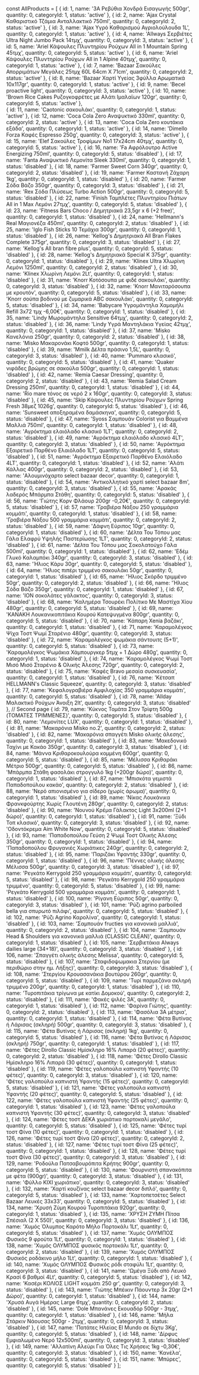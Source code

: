 const AllProducts = [
    { id: 1, name: '3Α Ρεβύθια Χονδρά Εισαγωγής 500gr', quantity: 0, categoryId: 1, status: 'active' },
    { id: 2, name: 'Ajax Crystal Καθαριστικό Τζάμια Ανταλλακτικό 750ml', quantity: 0, categoryId: 2, status: 'active' },
    { id: 3, name: 'Ajax Υγρό Καθαρισμού Αγριολούλουδα 1L', quantity: 0, categoryId: 1, status: 'active' },
    { id: 4, name: 'Allways Σερβιέτες Ultra Night Jumbo Pack 14τμχ', quantity: 0, categoryId: 3, status: 'active' },
    { id: 5, name: 'Ariel Κάψουλες Πλυντηρίου Ρούχων All in 1 Mountain Spring 45τμχ', quantity: 0, categoryId: 5, status: 'active' },
    { id: 6, name: 'Ariel Κάψουλες Πλυντηρίου Ρούχων All in 1 Alpine 40τμχ', quantity: 0, categoryId: 1, status: 'active' },
    { id: 7, name: 'Bazaar Σακούλες Απορριμάτων Μεγάλες 25τμχ 60L 64cm X 71cm', quantity: 0, categoryId: 2, status: 'active' },
    { id: 8, name: 'Bazaar Χαρτί Υγείας 3φύλλα Αρωματικά 10x117gr', quantity: 0, categoryId: 1, status: 'active' },
    { id: 9, name: 'Becel proactive light', quantity: 0, categoryId: 3, status: 'active' },
    { id: 10, name: 'Brown Rice Cakes Ρυζογκοφρέτες με Αλάτι Ιμαλαϊων 120gr', quantity: 0, categoryId: 5, status: 'active' },   
    { id: 11, name: 'Caotonic σακουλάκι', quantity: 0, categoryId: 1, status: 'active' },
    { id: 12, name: 'Coca Cola Zero Αναψυκτικό 330ml', quantity: 0, categoryId: 2, status: 'active' },
    { id: 13, name: 'Coca Cola Zero κουτάκια εξάδα', quantity: 0, categoryId: 1, status: 'active' },
    { id: 14, name: 'Dimello Forza Καφές Espresso 250g', quantity: 0, categoryId: 3, status: 'active' },
    { id: 15, name: 'Elef Σακούλες Τροφίμων No1 17x24cm 40τμχ', quantity: 0, categoryId: 5, status: 'active' },
    { id: 16, name: 'Fa Αφρόλουτρο Active Energizing 750ml', quantity: 0, categoryId: 5, status: 'disabled' },
    { id: 17, name: 'Fanta Αναψυκτικό Λεμονίτα Sleek 330ml', quantity: 0, categoryId: 1, status: 'disabled' },
    { id: 18, name: 'Farmer Sweet Corn 340gr', quantity: 0, categoryId: 2, status: 'disabled' },
    { id: 19, name: 'Farmer Καστανή Ζάχαρη 1kg', quantity: 0, categoryId: 1, status: 'disabled' },
    { id: 20, name: 'Farmer Σόδα Βάζο 350gr', quantity: 0, categoryId: 3, status: 'disabled' },
    { id: 21, name: 'Rex Σόδα Πλύσεως Turbo Action 500gr', quantity: 0, categoryId: 5, status: 'disabled' },
    { id: 22, name: 'Finish Ταμπλέτες Πλυντηρίου Πιάτων All in 1 Max Λεμόνι 27τμχ', quantity: 0, categoryId: 5, status: 'disabled' },
    { id: 23, name: 'Fitness Bars Choco / Δημητριακά 23,5gr x 6 (+2 free)', quantity: 0, categoryId: 1, status: 'disabled' },
    { id: 24, name: 'Hellmann\'s Real Μαγιονέζα 450ml', quantity: 0, categoryId: 2, status: 'disabled' },
    { id: 25, name: 'Iglo Fish Sticks 10 Τεμάχια 300gr', quantity: 0, categoryId: 1, status: 'disabled' },
    { id: 26, name: 'Kellog\'s Δημητριακά All Bran Flakes Complete 375gr', quantity: 0, categoryId: 3, status: 'disabled' },
    { id: 27, name: 'Kellog\'s All bran fibre plus', quantity: 0, categoryId: 5, status: 'disabled' },
    { id: 28, name: 'Kellog\'s Δημητριακά Special K 375gr', quantity: 0, categoryId: 1, status: 'disabled' },
    { id: 29, name: 'Klinex Ultra Χλωρίνη Λεμόνι 1250ml', quantity: 0, categoryId: 2, status: 'disabled' },
    { id: 30, name: 'Klinex Χλωρίνη Λεμόνι 2Lt', quantity: 0, categoryId: 1, status: 'disabled' },
    { id: 31, name: 'Knorr Κοτόσουπα με φιδέ σακουλάκι', quantity: 0, categoryId: 3, status: 'disabled' },
    { id: 32, name: 'Knorr Μανιταρόσουπα με κρουτόν', quantity: 0, categoryId: 5, status: 'disabled' },
    { id: 33, name: 'Knorr σούπα βοδινού με ζυμαρικά ABC σακουλάκι', quantity: 0, categoryId: 5, status: 'disabled' },
    { id: 34, name: 'Babycare Υγρομάντηλα Χαμομήλι Refill 3x72 τμχ -6,00€', quantity: 0, categoryId: 1, status: 'disabled' },
    { id: 35, name: 'Lindy Μωρομάντηλα Sensitive 64τμχ', quantity: 0, categoryId: 2, status: 'disabled' },
    { id: 36, name: 'Lindy Υγρά Μαντηλάκια Υγείας 42τμχ', quantity: 0, categoryId: 1, status: 'disabled' },
    { id: 37, name: 'Misko Κανελόνια 250gr', quantity: 0, categoryId: 2, status: 'disabled' },
    { id: 38, name: 'Misko Μακαρονάκι Κοφτό 500gr', quantity: 0, categoryId: 1, status: 'disabled' },
    { id: 39, name: 'Mmilk Δέλτα πράσινο 1,5L', quantity: 0, categoryId: 3, status: 'disabled' },
    { id: 40, name: 'Pummaro κλασικό', quantity: 0, categoryId: 5, status: 'disabled' },
    { id: 41, name: 'Quaker νιφάδες βρώμης σε σακούλα 500gr', quantity: 0, categoryId: 1, status: 'disabled' },
    { id: 42, name: 'Remia Caesar Dressing', quantity: 0, categoryId: 2, status: 'disabled' },
    { id: 43, name: 'Remia Salad Cream Dressing 250ml', quantity: 0, categoryId: 1, status: 'disabled' },
    { id: 44, name: 'Rio mare τόνος σε νερό 2 x 160gr', quantity: 0, categoryId: 3, status: 'disabled' },
    { id: 45, name: 'Skip Κάψουλες Πλυντηρίου Ρούχων Spring Fresh 38μεζ 1026g', quantity: 0, categoryId: 5, status: 'disabled' },
    { id: 46, name: 'Sunsweet αποξηραμένα δαμάσκηνα', quantity: 0, categoryId: 5, status: 'disabled' },
    { id: 47, name: 'Syoss Σαμπουάν Colorist για Βαμμένα Μαλλιά 750ml', quantity: 0, categoryId: 1, status: 'disabled' },
    { id: 48, name: 'Αγρόκτημα ελαιόλαδο κλασικό 1LT', quantity: 0, categoryId: 2, status: 'disabled' },
    { id: 49, name: 'Αγρόκτημα ελαιόλαδο κλασικό 4LT', quantity: 0, categoryId: 3, status: 'disabled' },
    { id: 50, name: 'Αγρόκτημα Εξαιρετικό Παρθένο Ελαιόλαδο 1LT', quantity: 0, categoryId: 5, status: 'disabled' },
    { id: 51, name: 'Αγρόκτημα Εξαιρετικό Παρθένο Ελαιόλαδο 4LT', quantity: 0, categoryId: 1, status: 'disabled' },
    { id: 52, name: 'Αλάτι Κάλλας 400gr', quantity: 0, categoryId: 2, status: 'disabled' },
    { id: 53, name: 'Αλουμινόχαρτο select bazaar decor', quantity: 0, categoryId: 1, status: 'disabled' },
    { id: 54, name: 'Αντικολλητικό χαρτί select bazaar 8m', quantity: 0, categoryId: 3, status: 'disabled' },
    { id: 55, name: 'Αρακάς λαδερός Μπάρμπα Στάθη', quantity: 0, categoryId: 5, status: 'disabled' },
    { id: 56, name: 'Γιώτης Κορν Φλάουρ 200gr -0,20€', quantity: 0, categoryId: 5, status: 'disabled' },
    { id: 57, name: 'Γραβιέρα Νάξου 250 γραμμάρια κομμάτι', quantity: 0, categoryId: 1, status: 'disabled' },
    { id: 58, name: 'Γραβιέρα Νάξου 500 γραμμάρια κομμάτι', quantity: 0, categoryId: 2, status: 'disabled' },
    { id: 59, name: 'Δάφνη Εύριπος 10gr', quantity: 0, categoryId: 1, status: 'disabled' },
    { id: 60, name: 'Δέλτα Του Τόπου μας Γάλα Ελαφρύ Υψηλής Παστερίωσης 1LT', quantity: 0, categoryId: 2, status: 'disabled' },
    { id: 61, name: 'Δέλτα Του Τόπου μας Σοκολατούχο Γάλα 500ml', quantity: 0, categoryId: 1, status: 'disabled' },
    { id: 62, name: 'Εδέμ Γλυκό Καλαμπόκι 340gr', quantity: 0, categoryId: 3, status: 'disabled' },
    { id: 63, name: 'Ήλιος Κάρυ 30gr', quantity: 0, categoryId: 5, status: 'disabled' },
    { id: 64, name: 'Ήλιος πιπέρι τριμμένο σακουλάκι 50gr', quantity: 0, categoryId: 1, status: 'disabled' },
    { id: 65, name: 'Ήλιος Σκόρδο τριμμένο 50gr', quantity: 0, categoryId: 2, status: 'disabled' },
    { id: 66, name: 'Ήλιος Σόδα Βάζο 350gr', quantity: 0, categoryId: 1, status: 'disabled' },
    { id: 67, name: 'ION σοκολάτες γάλακτος', quantity: 0, categoryId: 3, status: 'disabled' },
    { id: 68, name: 'Καλημέρα Τσουρέκι Πολίτικο Με Μαστίχα Χίου 480gr', quantity: 0, categoryId: 5, status: 'disabled' },
    { id: 69, name: 'ΚΑΝΑΚΗ Λουκανικοπιτάκια Κουρού Κατεψυγμένα 800gr', quantity: 0, categoryId: 5, status: 'disabled' },
    { id: 70, name: 'Κάπαρη Xenia βαζάκι', quantity: 0, categoryId: 1, status: 'disabled' },
    { id: 71, name: 'Καραμολέγκος Ψίχα Τοστ Ψωμί Σταρένιο 480gr', quantity: 0, categoryId: 3, status: 'disabled' },
    { id: 72, name: 'Καραμολέγκος ψωμάκια σάντουιτς (5+1)', quantity: 0, categoryId: 5, status: 'disabled' },
    { id: 73, name: 'Καραμολέγκος Ψωμάκια Χάμπουργκερ 5τμχ + 1 Δώρο 480g', quantity: 0, categoryId: 1, status: 'disabled' },
    { id: 74, name: 'Καραμολέγκος Ψωμί Τοστ Μισό Μισό Σταρένιο & Ολικής Άλεσης 720gr', quantity: 0, categoryId: 2, status: 'disabled' },
    { id: 75, name: 'Καφές Bravo μεσαία συσκευασία', quantity: 0, categoryId: 1, status: 'disabled' },
    { id: 76, name: 'Κέτσαπ HELLMANN\'s Classic Squeeze', quantity: 0, categoryId: 3, status: 'disabled' },
    { id: 77, name: 'Κεφαλογραβιέρα Αμφιλοχίας 350 γραμμάρια κομμάτι', quantity: 0, categoryId: 5, status: 'disabled' },
    { id: 78, name: 'Allday Μαλακτικό Ρούχων Άνοιξη 2lt', quantity: 0, categoryId: 3, status: 'disabled' },
    // Second page
    { id: 79, name: 'Κύκνος Τομάτα Στον Τρίφτη 500g (ΤΟΜΑΤΕΣ ΤΡΙΜΜΕΝΕΣ)', quantity: 0, categoryId: 5, status: 'disabled' },
    { id: 80, name: 'Λεμονίτες LUX', quantity: 0, categoryId: 1, status: 'disabled' },
    { id: 81, name: 'Μακαρόνια Misko no.2', quantity: 0, categoryId: 2, status: 'disabled' },
    { id: 82, name: 'Μακαρόνια σπαγγέτι Misko ολικής άλεσης', quantity: 0, categoryId: 1, status: 'disabled' },
    { id: 83, name: 'Μακεδονικό Ταχίνι με Κακάο 350gr', quantity: 0, categoryId: 3, status: 'disabled' },
    { id: 84, name: 'Μάννα Κριθαροκουλούρα κομμένη 600gr', quantity: 0, categoryId: 5, status: 'disabled' },
    { id: 85, name: 'Μέλισσα Κριθαράκι Μέτριο 500gr', quantity: 0, categoryId: 5, status: 'disabled' },
    { id: 86, name: 'Μπάρμπα Στάθη φασολάκι στρογγυλό 1kg (+200gr δώρο)', quantity: 0, categoryId: 1, status: 'disabled' },
    { id: 87, name: 'Μπισκότα γεμιστά Παπαδοπούλου κακάο', quantity: 0, categoryId: 2, status: 'disabled' },
    { id: 88, name: 'Νερό απιονισμένο για σίδερο (χωρίς άρωμα)', quantity: 0, categoryId: 1, status: 'disabled' },
    { id: 89, name: 'Νίκας Λουκάνικα Φρανκφούρτης Χωρίς Γλουτένη 280gr', quantity: 0, categoryId: 2, status: 'disabled' },
    { id: 90, name: 'Νουνού Κρέμα Γάλακτος Light 3x200ml (2+1 δώρο)', quantity: 0, categoryId: 1, status: 'disabled' },
    { id: 91, name: 'Ξύδι Τοπ κλασικό', quantity: 0, categoryId: 3, status: 'disabled' },
    { id: 92, name: 'Οδοντόκρεμα Aim White Now', quantity: 0, categoryId: 5, status: 'disabled' },
    { id: 93, name: 'Παπαδοπούλου Γεύση 2 Ψωμί Τοστ Ολικής Άλεσης 350gr', quantity: 0, categoryId: 1, status: 'disabled' },
    { id: 94, name: 'Παπαδοπούλου Φρυγανιές Χωριάτικες 240gr', quantity: 0, categoryId: 2, status: 'disabled' },
    { id: 95, name: 'Παριζάκι Υφαντής 330gr', quantity: 0, categoryId: 1, status: 'disabled' },
    { id: 96, name: 'Πέννες ολικής άλεσης Μέλισσα 500gr', quantity: 0, categoryId: 3, status: 'disabled' },
    { id: 97, name: 'Ρεγκάτο Kerrygold 250 γραμμάρια κομμάτι', quantity: 0, categoryId: 5, status: 'disabled' },
    { id: 98, name: 'Ρεγκάτο Kerrygold 250 γραμμάρια τριμμένο', quantity: 0, categoryId: 5, status: 'disabled' },
    { id: 99, name: 'Ρεγκάτο Kerrygold 500 γραμμάρια κομμάτι', quantity: 0, categoryId: 1, status: 'disabled' },
    { id: 100, name: 'Ρίγανη Εύριπος 50gr', quantity: 0, categoryId: 3, status: 'disabled' },
    { id: 101, name: 'Ρύζι agrino parboiled bella για σπυρωτό πιλάφι', quantity: 0, categoryId: 5, status: 'disabled' },
    { id: 102, name: 'Ρύζι Agrino Καρολίνα', quantity: 0, categoryId: 1, status: 'disabled' },
    { id: 103, name: 'Σαμπουάν fructies για κανονικά μαλλιά', quantity: 0, categoryId: 2, status: 'disabled' },
    { id: 104, name: 'Σαμπουάν Head & Shoulders για κανονικά μαλλιά (CLASSIC CLEAN)', quantity: 0, categoryId: 1, status: 'disabled' },
    { id: 105, name: 'Σερβιετάκια Always dailies large (34+18)', quantity: 0, categoryId: 3, status: 'disabled' },
    { id: 106, name: 'Σπαγγέτι ολικής άλεσης Melissa', quantity: 0, categoryId: 5, status: 'disabled' },
    { id: 107, name: 'Σταφιδοψωμακια Στεργίου (με περιθώριο στην ημ. Λήξης)', quantity: 0, categoryId: 3, status: 'disabled' },
    { id: 108, name: 'Στεργίου Κρουασανάκια βουτύρου 260gr', quantity: 0, categoryId: 5, status: 'disabled' },
    { id: 109, name: 'Τυρί παρμεζάνα σκληρή τριμμένο 200gr', quantity: 0, categoryId: 1, status: 'disabled' },
    { id: 110, name: 'Τυροπιτάκια τρίγωνα με κατίκι Δομοκού', quantity: 0, categoryId: 2, status: 'disabled' },
    { id: 111, name: 'Φακές ψιλές 3Α', quantity: 0, categoryId: 1, status: 'disabled' },
    { id: 112, name: 'Φαρίνα Γιώτης', quantity: 0, categoryId: 2, status: 'disabled' },
    { id: 113, name: 'Φασόλια 3Α μέτρια', quantity: 0, categoryId: 1, status: 'disabled' },
    { id: 114, name: 'Φέτα Βυτίνας ή Λάρισας (σκληρή) 500gr', quantity: 0, categoryId: 3, status: 'disabled' },
    { id: 115, name: 'Φέτα Βυτίνας ή Λάρισας (σκληρή) 1kg', quantity: 0, categoryId: 5, status: 'disabled' },
    { id: 116, name: 'Φέτα Βυτίνας ή Λάρισας (σκληρή) 750gr', quantity: 0, categoryId: 1, status: 'disabled' },
    { id: 117, name: 'Φέτες Dirollo Classic Ημίσκληρο 16% Λιπαρά (20 φέτες)', quantity: 0, categoryId: 2, status: 'disabled' },
    { id: 118, name: 'Φέτες Dirollo Classic Ημίσκληρο 16% Λιπαρά (30 φέτες)', quantity: 0, categoryId: 1, status: 'disabled' },
    { id: 119, name: 'Φέτες γαλοπούλα καπνιστή Υφαντής (10 φέτες)', quantity: 0, categoryId: 3, status: 'disabled' },
    { id: 120, name: 'Φέτες γαλοπούλα καπνιστή Υφαντής (15 φέτες)', quantity: 0, categoryId: 5, status: 'disabled' },
    { id: 121, name: 'Φέτες γαλοπούλα καπνιστή Υφαντής (20 φέτες)', quantity: 0, categoryId: 5, status: 'disabled' },
    { id: 122, name: 'Φέτες γαλοπούλα καπνιστή Υφαντής (25 φέτες)', quantity: 0, categoryId: 1, status: 'disabled' },
    { id: 123, name: 'Φέτες γαλοπούλα καπνιστή Υφαντής (30 φέτες)', quantity: 0, categoryId: 3, status: 'disabled' },
    { id: 124, name: 'Φέτες τοστ ΔΕΚΑ χωριάτικο πορτοκαλί μεγάλο', quantity: 0, categoryId: 5, status: 'disabled' },
    { id: 125, name: 'Φέτες τυρί τοστ Φίνα (10 φέτες)', quantity: 0, categoryId: 1, status: 'disabled' },
    { id: 126, name: 'Φέτες τυρί τοστ Φίνα (20 φέτες)', quantity: 0, categoryId: 2, status: 'disabled' },
    { id: 127, name: 'Φέτες τυρί τοστ Φίνα (25 φέτες)', quantity: 0, categoryId: 1, status: 'disabled' },
    { id: 128, name: 'Φέτες τυρί τοστ Φίνα (30 φέτες)', quantity: 0, categoryId: 3, status: 'disabled' },
    { id: 129, name: 'Ροδούλα Πατσαβουρόπιτα Κρήτης 900gr', quantity: 0, categoryId: 5, status: 'disabled' },
    { id: 130, name: 'Φουρνιστή σπανακόπιτα με φέτα (900gr)', quantity: 0, categoryId: 3, status: 'disabled' },
    { id: 131, name: 'Φύλλο ΚΙΧΙ χωριάτικο', quantity: 0, categoryId: 3, status: 'disabled' },
    { id: 132, name: 'Χαρτί κουζίνας select bazaar decor διπλό', quantity: 0, categoryId: 5, status: 'disabled' },
    { id: 133, name: 'Χαρτοπετσέτες Select Bazaar Λευκές 33x33', quantity: 0, categoryId: 5, status: 'disabled' },
    { id: 134, name: 'Χρυσή Ζύμη Κουρού Τυροπιτάκια 920gr', quantity: 0, categoryId: 1, status: 'disabled' },
    { id: 135, name: 'ΧΡΥΣΗ ΖΥΜΗ Πίτσα Σπέσιαλ (2 Χ 550)', quantity: 0, categoryId: 3, status: 'disabled' },
    { id: 136, name: 'Χυμός Όλυμπος Καρότο Μήλο Πορτοκάλι 1Lt', quantity: 0, categoryId: 5, status: 'disabled' },
    { id: 137, name: 'Χυμός ΟΛΥΜΠΟΣ Φυσικός 9 φρούτα 1Lt', quantity: 0, categoryId: 1, status: 'disabled' },
    { id: 138, name: 'Χυμός ΟΛΥΜΠΟΣ φυσικός πορτοκάλι 1Lt', quantity: 0, categoryId: 2, status: 'disabled' },
    { id: 139, name: 'Χυμός ΟΛΥΜΠΟΣ Φυσικός ροδάκινο μήλο 1Lt', quantity: 0, categoryId: 1, status: 'disabled' },
    { id: 140, name: 'Χυμός ΟΛΥΜΠΟΣ Φυσικός ρόδι σταφύλι 1Lt', quantity: 0, categoryId: 3, status: 'disabled' },
    { id: 141, name: 'Ωμέγα Ξύδι από Λευκό Κρασί 6 βαθμοί 4Lt', quantity: 0, categoryId: 5, status: 'disabled' },
    { id: 142, name: 'Κασέρι ΚΟΛΙΟΣ LIGHT κομμάτι 250 gr', quantity: 0, categoryId: 3, status: 'disabled' },
    { id: 143, name: 'Γιώτης Μπέικιν Πάουντερ 3x 20gr (2+1 Δώρο)', quantity: 0, categoryId: 1, status: 'disabled' },
    { id: 144, name: 'Χρυσά Αυγά Ημέρας Large 6τμχ', quantity: 0, categoryId: 2, status: 'disabled' },
    { id: 145, name: 'Dole Μπανάνες Εκουαδόρ 500gr - 3τμχ', quantity: 0, categoryId: 1, status: 'disabled' },
    { id: 146, name: 'Μήλα Στάρκιν Νάουσας 500gr - 2τμχ', quantity: 0, categoryId: 3, status: 'disabled' },
    { id: 147, name: 'Πατάτες Ηλείας El Mundo σε δίχτυ 3Kg', quantity: 0, categoryId: 5, status: 'disabled' },
    { id: 148, name: 'Δίρφυς Εμφιαλωμένο Νερό 12x500ml', quantity: 0, categoryId: 3, status: 'disabled' },
    { id: 149, name: 'Αλλατίνη Αλεύρι Για Όλες Τις Χρήσεις 1kg -0,30€', quantity: 0, categoryId: 3, status: 'disabled' },
    { id: 150, name: 'Κανέλα', quantity: 0, categoryId: 5, status: 'disabled' },
    { id: 151, name: 'Μπύρες', quantity: 0, categoryId: 5, status: 'disabled' }
];